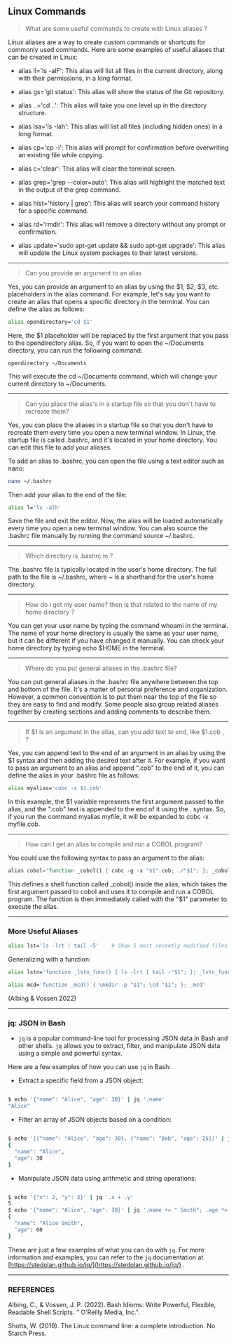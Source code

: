 ## Linux Commands


> What are some useful commands to create with Linux aliases ? 

Linux aliases are a way to create custom commands or shortcuts for commonly used commands. Here are some examples of useful aliases that can be created in Linux:

- alias ll='ls -alF': This alias will list all files in the current directory, along with their permissions, in a long format.

- alias gs='git status': This alias will show the status of the Git repository.

- alias ..='cd ..': This alias will take you one level up in the directory structure.

- alias lsa='ls -lah': This alias will list all files (including hidden ones) in a long format.

- alias cp='cp -i': This alias will prompt for confirmation before overwriting an existing file while copying.

- alias c='clear': This alias will clear the terminal screen.

- alias grep='grep --color=auto': This alias will highlight the matched text in the output of the grep command.

- alias hist='history | grep': This alias will search your command history for a specific command.

- alias rd='rmdir': This alias will remove a directory without any prompt or confirmation.

- alias update='sudo apt-get update && sudo apt-get upgrade': This alias will update the Linux system packages to their latest versions.

---

> Can you provide an argument to an alias

Yes, you can provide an argument to an alias by using the $1, $2, $3, etc. placeholders in the alias command. For example, let's say you want to create an alias that opens a specific directory in the terminal. You can define the alias as follows:

```bash
alias opendirectory='cd $1'
```

Here, the $1 placeholder will be replaced by the first argument that you pass to the opendirectory alias. So, if you want to open the ~/Documents directory, you can run the following command:

```
opendirectory ~/Documents
```

This will execute the cd ~/Documents command, which will change your current directory to ~/Documents.

---
> Can you place the alias's in a startup file so that you don't have to recreate them? 

Yes, you can place the aliases in a startup file so that you don't have to recreate them every time you open a new terminal window. In Linux, the startup file is called .bashrc, and it's located in your home directory. You can edit this file to add your aliases.

To add an alias to .bashrc, you can open the file using a text editor such as nano:

```bash
nano ~/.bashrc
```

Then add your alias to the end of the file:

```bash
alias l='ls -alh'
```

Save the file and exit the editor. Now, the alias will be loaded automatically every time you open a new terminal window. You can also source the .bashrc file manually by running the command source ~/.bashrc.

---
> Which directory is .bashrc in ? 

The .bashrc file is typically located in the user's home directory. The full path to the file is ~/.bashrc, where ~ is a shorthand for the user's home directory.

---
> How do i get my user name? then is that related to the name of my home directory ? 

You can get your user name by typing the command whoami in the terminal. The name of your home directory is usually the same as your user name, but it can be different if you have changed it manually. You can check your home directory by typing echo $HOME in the terminal.

---
> Where do you put general aliases in the .bashrc  file? 

You can put general aliases in the .bashrc file anywhere between the top and bottom of the file. It's a matter of personal preference and organization. However, a common convention is to put them near the top of the file so they are easy to find and modify. Some people also group related aliases together by creating sections and adding comments to describe them.

---
> If $1 is an argument in the alias, can you add text to end, like $1.cob , ? 

Yes, you can append text to the end of an argument in an alias by using the $1 syntax and then adding the desired text after it. For example, if you want to pass an argument to an alias and append ".cob" to the end of it, you can define the alias in your .bashrc file as follows:

```bash
alias myalias='cobc -x $1.cob'
```

In this example, the $1 variable represents the first argument passed to the alias, and the ".cob" text is appended to the end of it using the . syntax. So, if you run the command myalias myfile, it will be expanded to cobc -x myfile.cob.

---
> How can I get an alias to compile and run a COBOL program? 

You could use the following syntax to pass an argument to the alias:

```rust
alias cobol='function _cobol() { cobc -g -x "$1".cob; ./"$1"; }; _cobol'
```

This defines a shell function called _cobol() inside the alias, which takes the first argument passed to cobol and uses it to compile and run a COBOL program. The function is then immediately called with the "$1" parameter to execute the alias.

---

### More Useful Aliases

```bash
alias lst='ls -lrt | tail -5'    # Show 5 most recently modified files in dir
```

Generalizing with a function:

```bash
alias lstn='function _lstn_func() { ls -lrt | tail -"$1"; }; _lstn_func'   # Show n most recently modified files in dir
```

```bash
alias mcd='function _mcd() { \mkdir -p "$1"; \cd "$1"; }; _mcd'            # make directory, change to directory
```

(Albing & Vossen 2022)

---
### jq: JSON in Bash

- `jq` is a popular command-line tool for processing JSON data in Bash and other shells. `jq` allows you to extract, filter, and manipulate JSON data using a simple and powerful syntax.

Here are a few examples of how you can use `jq` in Bash: 
- Extract a specific field from a JSON object:

```bash

$ echo '{"name": "Alice", "age": 30}' | jq '.name'
"Alice"
``` 
- Filter an array of JSON objects based on a condition:

```bash

$ echo '[{"name": "Alice", "age": 30}, {"name": "Bob", "age": 25}]' | jq '.[] | select(.age > 27)'
{
  "name": "Alice",
  "age": 30
}
``` 
- Manipulate JSON data using arithmetic and string operations:

```bash

$ echo '{"x": 2, "y": 3}' | jq '.x + .y'
5
$ echo '{"name": "Alice", "age": 30}' | jq '.name += " Smith"; .age *= 2'
{
  "name": "Alice Smith",
  "age": 60
}
```

These are just a few examples of what you can do with `jq`. For more information and examples, you can refer to the `jq` documentation at [https://stedolan.github.io/jq/](https://stedolan.github.io/jq/) .


---
### REFERENCES

Albing, C., & Vossen, J. P. (2022). Bash Idioms: Write Powerful, Flexible, Readable Shell Scripts. " O'Reilly Media, Inc.".

Shotts, W. (2019). The Linux command line: a complete introduction. No Starch Press.



